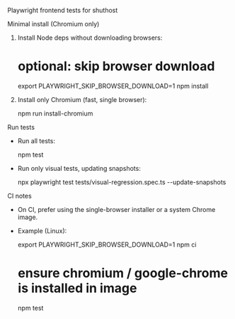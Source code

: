 Playwright frontend tests for shuthost

Minimal install (Chromium only)

1) Install Node deps without downloading browsers:

   # optional: skip browser download
   export PLAYWRIGHT_SKIP_BROWSER_DOWNLOAD=1
   npm install

2) Install only Chromium (fast, single browser):

   npm run install-chromium

Run tests

- Run all tests:

  npm test

- Run only visual tests, updating snapshots:

  npx playwright test tests/visual-regression.spec.ts --update-snapshots

CI notes

- On CI, prefer using the single-browser installer or a system Chrome image.
- Example (Linux):

  export PLAYWRIGHT_SKIP_BROWSER_DOWNLOAD=1
  npm ci
  # ensure chromium / google-chrome is installed in image
  npm test

